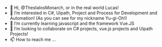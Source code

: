 - 👋 Hi, @ThestalosMonarch, or in the real world Lucas!
- 👀 I’m interested in C#, Uipath, Project and Process for Development and Automation! (As you can see for my nickname Yu-gi-Oh!)
- 🌱 I’m currently learning javascript and the framework Vue.JS
- 💞️ I’m looking to collaborate on C# projects, vue.js projects and Uipath Projects!
- 📫 How to reach me ...

<!---
ThestalosMonarch/ThestalosMonarch is a ✨ special ✨ repository because its `README.md` (this file) appears on your GitHub profile.
You can click the Preview link to take a look at your changes.
--->
